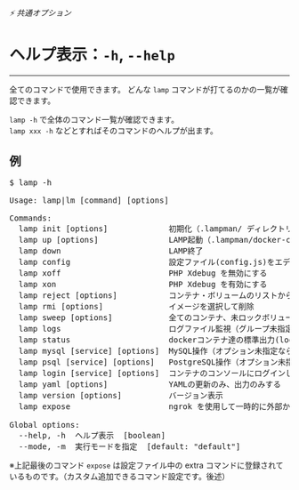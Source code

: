 ###### ⚡ 共通オプション

# ヘルプ表示：`-h`, `--help`
----------------------------------------------------------------------

全てのコマンドで使用できます。
どんな `lamp` コマンドが打てるのかの一覧が確認できます。

`lamp -h` で全体のコマンド一覧が確認できます。  
`lamp xxx -h` などとすればそのコマンドのヘルプが出ます。

## 例
<pre class="cmd">
$ lamp -h

Usage: lamp|lm [command] [options]

Commands:
  lamp init [options]             初期化（.lampman/ ディレクトリ作成）
  lamp up [options]               LAMP起動（.lampman/docker-compose.yml 自動更新）
  lamp down                       LAMP終了
  lamp config                     設定ファイル(config.js)をエディタで開く
  lamp xoff                       PHP Xdebug を無効にする
  lamp xon                        PHP Xdebug を有効にする
  lamp reject [options]           コンテナ・ボリュームのリストから選択して削除（docker-compose管理外も対象）
  lamp rmi [options]              イメージを選択して削除
  lamp sweep [options]            全てのコンテナ、未ロックボリューム、<none>イメージ、不要ネットワークの一掃
  lamp logs                       ログファイル監視（グループ未指定なら最初の１つが表示）
  lamp status                     dockerコンテナ達の標準出力(logs)を監視する
  lamp mysql [service] [options]  MySQL操作（オプション未指定なら mysql クライアントが実行されます）
  lamp psql [service] [options]   PostgreSQL操作（オプション未指定なら psql クライアントが実行されます）
  lamp login [service] [options]  コンテナのコンソールにログインします
  lamp yaml [options]             YAMLの更新のみ、出力のみする
  lamp version [options]          バージョン表示
  lamp expose                     ngrok を使用して一時的に外部からアクセスできるようにする on lampman

Global options:
  --help, -h  ヘルプ表示  [boolean]
  --mode, -m  実行モードを指定  [default: "default"]
</pre>

※上記最後のコマンド `expose` は設定ファイル中の extra コマンドに登録されているものです。（カスタム追加できるコマンド設定です。後述）
